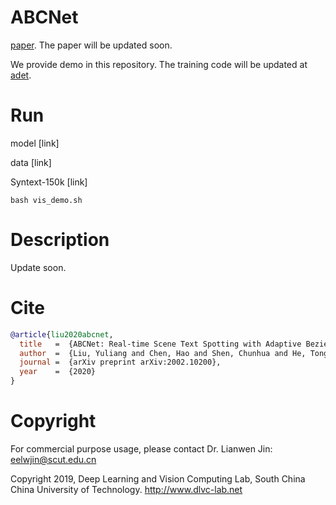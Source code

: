 # ABCNet

[paper](https://arxiv.org/abs/2002.10200). The paper will be updated soon.

We provide demo in this repository. The training code will be updated at [adet](https://github.com/aim-uofa/adet).

# Run
model [link]

data  [link]

Syntext-150k [link]

```
bash vis_demo.sh
```

# Description

Update soon.

# Cite

```BibTeX
@article{liu2020abcnet,
  title   =  {ABCNet: Real-time Scene Text Spotting with Adaptive Bezier-Curve Network},
  author  =  {Liu, Yuliang and Chen, Hao and Shen, Chunhua and He, Tong and Jin, Lianwen and Wang, Liangwei},
  journal =  {arXiv preprint arXiv:2002.10200},
  year    =  {2020}
}

```
# Copyright

For commercial purpose usage, please contact Dr. Lianwen Jin: eelwjin@scut.edu.cn

Copyright 2019, Deep Learning and Vision Computing Lab, South China China University of Technology. http://www.dlvc-lab.net
